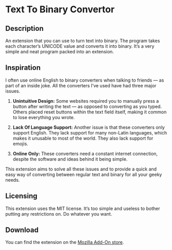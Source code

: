 # Text To Binary Convertor

## Description

An extension that you can use to turn text into binary. The program takes each character’s UNICODE value and converts it into binary. It’s a very simple and neat program packed into an extension.

## Inspiration

I often use online English to binary converters when talking to friends — as part of an inside joke. All the converters I’ve used have had three major issues.

1. **Unintuitive Design:** Some websites required you to manually press a button after writing the text — as opposed to converting as you typed. Others placed reset buttons within the text field itself, making it common to lose everything you wrote.

2. **Lack Of Language Support:** Another issue is that these converters only support English. They lack support for many non-Latin languages, which makes it unusable to most of the world. They also lack support for emojis.

3. **Online Only:** These converters need a constant internet connection, despite the software and ideas behind it being simple.

This extension aims to solve all these issues and to provide a quick and easy way of converting between regular text and binary for all your geeky needs.

## Licensing

This extension uses the MIT license. It’s too simple and useless to bother putting any restrictions on. Do whatever you want.

## Download

You can find the extension on the [Mozilla Add-On store](https://addons.mozilla.org/en-US/firefox/addon/text-to-binary/).
